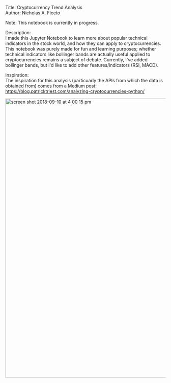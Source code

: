 Title: Cryptocurrency Trend Analysis <br>
Author: Nicholas A. Ficeto <br>

Note: This notebook is currently in progress.

Description: <br>
I made this Jupyter Notebook to learn more about popular technical indicators in the stock world, and how they can apply to cryptocurrencies. This notebook was purely made for fun and learning purposes; whether technical indicators like bollinger bands are actually useful applied to cryptocurrencies remains a subject of debate. Currently, I've added bollinger bands, but I'd like to add other features/indicators (RSI, MACD).

Inspiration: <br>
The inspiration for this analysis (particuarly the APIs from which the data is obtained from) comes from a Medium post:
https://blog.patricktriest.com/analyzing-cryptocurrencies-python/

<img width="875" alt="screen shot 2018-09-10 at 4 00 15 pm" src="https://user-images.githubusercontent.com/16903793/45321228-bfff0480-b512-11e8-8b4f-79e20913c5d9.png">
